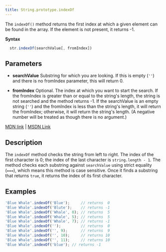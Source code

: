 ```yaml
---
title: String.prototype.indexOf
---
```

The `indexOf()` method returns the first index at which a given element can be found in the array. If the element is not present, it returns -1.

**Syntax**
```javascript
  str.indexOf(searchValue[, fromIndex])
```

## Parameters

*   **searchValue** Substring for which you are looking. If this is empty (`''`) and there is no fromIndex parameter, this will return 0.

*   **fromIndex** Optional. The index at which you want to start the search. If the fromIndex is greater than or equal to the string's length, the string is not searched and the method returns -1. If the searchValue is an empty string (`''`) and the fromIndex is less than the string's length, it will return the fromIndex; otherwise, it will return the string's length. (A negative number will be treated as though there is no argument.) 

[MDN link](https://developer.mozilla.org/en-US/docs/Web/JavaScript/Reference/Global_Objects/String/indexOf) | [MSDN Link](https://docs.microsoft.com/en-us/scripting/javascript/reference/indexof-method-string-javascript)

## Description

The `indexOf` method checks the string from left to right. The index of the first character is 0; the index of the last character is ``string.length - 1``. The method checks each substring against `searchValue` using strict equality (`===`), which means this method is case sensitive. Once it finds a substring that returns `true`, it returns the index of its first character.
## Examples
```javascript
'Blue Whale'.indexOf('Blue');     // returns  0
'Blue Whale'.indexOf('Blute');    // returns -1
'Blue Whale'.indexOf('Whale', 0); // returns  5
'Blue Whale'.indexOf('Whale', 5); // returns  5
'Blue Whale'.indexOf('Whale', 7); // returns -1
'Blue Whale'.indexOf('');         // returns  0
'Blue Whale'.indexOf('', 9);      // returns  9
'Blue Whale'.indexOf('', 10);     // returns 10
'Blue Whale'.indexOf('', 11);     // returns 10
'Blue Whale'.indexOf('blue'); // returns -1
```
